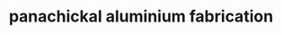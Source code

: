 ---
title: "panachickal aluminium fabrication"
url: /kottayam/panachickal-aluminium-fabrication/
shop: shop
---